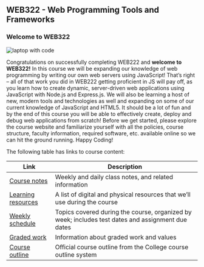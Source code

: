 ## WEB322 - Web Programming Tools and Frameworks

### Welcome to WEB322 

![laptop with code](/web322/media/uploads/2017/04/computer-image-2-copy_mini.jpg)

Congratulations on successfully completing WEB222 and **welcome to WEB322!** In this course we will be expanding our knowledge of web programming by writing our own web servers using JavaScript! That’s right – all of that work you did in WEB222 getting proficient in JS will pay off, as you learn how to create dynamic, server-driven web applications using JavaScript with Node.js and Express.js. We will also be learning a host of new, modern tools and technologies as well and expanding on some of our current knowledge of JavaScript and HTML5\. It should be a lot of fun and by the end of this course you will be able to effectively create, deploy and debug web applications from scratch! Before we get started, please explore the course website and familiarize yourself with all the policies, course structure, faculty information, required software, etc. available online so we can hit the ground running. Happy Coding!

The following table has links to course content:

| Link | Description |
| ---- | ----------- |
| [Course notes](/notes/) | Weekly and daily class notes, and related information |
| [Learning resources](/resources) | A list of digital and physical resources that we’ll use during the course |
| [Weekly schedule](/weekly-schedule) | Topics covered during the course, organized by week; includes test dates and assignment due dates |
| [Graded work](/graded-work) | Information about graded work and values |
| [Course outline](https://ict.senecacollege.ca/course/web322) | Official course outline from the College course outline system |
